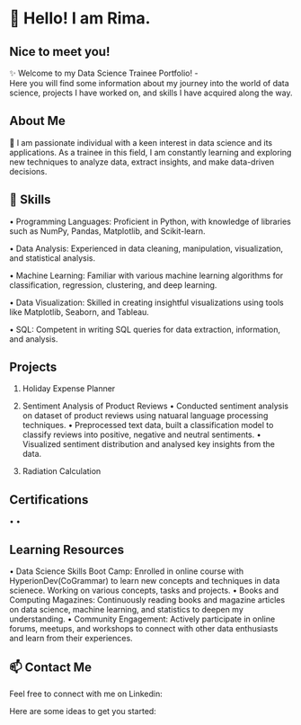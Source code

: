 # 👋 Hello! I am Rima. 
## Nice to meet you!

✨ Welcome to my Data Science Trainee Portfolio! -  
Here you will find some information about my journey into the world of data science, projects I have worked on, and skills I have acquired along the way.
 

## About Me
🌱 I am passionate individual with a keen interest in data science and its applications. As a trainee in this field, I am constantly learning and exploring new techniques to analyze data, extract insights, and make data-driven decisions.

## 🔭 Skills
• Programming Languages: Proficient in Python, with knowledge of libraries such as NumPy, Pandas, Matplotlib, and Scikit-learn.

• Data Analysis: Experienced in data cleaning, manipulation, visualization, and statistical analysis.

• Machine Learning: Familiar with various machine learning algorithms for classification, regression, clustering, and deep learning.

• Data Visualization: Skilled in creating insightful visualizations using tools like Matplotlib, Seaborn, and Tableau.

• SQL: Competent in writing SQL queries for data extraction, information, and analysis.

## Projects

1. Holiday Expense Planner

2. Sentiment Analysis of Product Reviews
• Conducted sentiment analysis on dataset of product reviews using natuaral language processing techniques.
• Preprocessed text data, built a classification model to classify reviews into positive, negative and neutral sentiments.
• Visualized sentiment distribution and analysed key insights from the data.
3. Radiation Calculation

## Certifications
• 
•

## Learning Resources
• Data Science Skills Boot Camp: Enrolled in online course with HyperionDev(CoGrammar) to learn new concepts and techniques in data scienece. Working on various concepts, tasks and projects.
• Books and Computing Magazines: Continuously reading books and magazine articles on data science, machine learning, and statistics to deepen my understanding.
• Community Engagement: Actively participate in online forums, meetups, and workshops to connect with other data enthusiasts and learn from their experiences.

## 📫 Contact Me
Feel free to connect with me on Linkedin:



Here are some ideas to get you started:
<!--
**rimag2023/rimag2023** is a ✨ _special_ ✨ repository because its `README.md` (this file) appears on your GitHub profile.
- 🔭 I’m currently working on ...
- 🌱 I’m currently learning ...
- 👯 I’m looking to collaborate on ...
- 🤔 I’m looking for help with ...
- 💬 Ask me about ...
- 📫 How to reach me: ...
- 😄 Pronouns: ...
- ⚡ Fun fact: ...
-->
